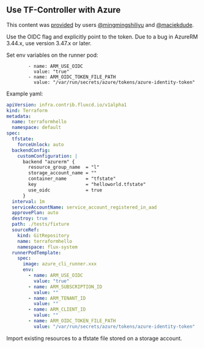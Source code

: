 ## Use TF-Controller with Azure

This content was [provided](https://github.com/flux-iac/tofu-controller/issues/561) by users [@mingmingshiliyu](https://github.com/mingmingshiliyu) and [@maciekdude](https://github.com/maciekdude).

Use the OIDC flag and explicitly point to the token. Due to a bug in AzureRM 3.44.x, use version 3.47.x or later.

Set env variables on the runner pod:

```
        - name: ARM_USE_OIDC
          value: "true"
        - name: ARM_OIDC_TOKEN_FILE_PATH
          value: "/var/run/secrets/azure/tokens/azure-identity-token"
```

Example yaml:

```yaml
apiVersion: infra.contrib.fluxcd.io/v1alpha1
kind: Terraform
metadata:
  name: terraformhello
  namespace: default
spec:
  tfstate:
    forceUnlock: auto
  backendConfig:
    customConfiguration: |
      backend "azurerm" {
        resource_group_name  = "l"
        storage_account_name = ""
        container_name       = "tfstate"
        key                  = "helloworld.tfstate"
        use_oidc             = true
      }
  interval: 1m
  serviceAccountName: service_account_registered_in_aad
  approvePlan: auto
  destroy: true
  path: ./tests/fixture
  sourceRef:
    kind: GitRepository
    name: terraformhello
    namespace: flux-system
  runnerPodTemplate:
    spec:
      image: azure_cli_runner.xxx
      env:
        - name: ARM_USE_OIDC
          value: "true"
        - name: ARM_SUBSCRIPTION_ID
          value: ""
        - name: ARM_TENANT_ID
          value: ""
        - name: ARM_CLIENT_ID
          value: ""
        - name: ARM_OIDC_TOKEN_FILE_PATH
          value: "/var/run/secrets/azure/tokens/azure-identity-token"
```

Import existing resources to a tfstate file stored on a storage account.
